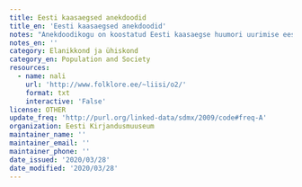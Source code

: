 ```yaml
---
title: Eesti kaasaegsed anekdoodid
title_en: 'Eesti kaasaegsed anekdoodid'
notes: "Anekdoodikogu on koostatud Eesti kaasaegse huumori uurimise eesmärgil Liisi Laineste poolt 2004. aastal. See sisaldab u. 37 000 eesti netinalja perioodist 1996 - 2004. Kogu koostamise eesmärgiks oli kaasaegsete anekdootide arhiveerimine suurematelt internetilehekülgedelt, päevalehtedest ja trükis ilmunud anekdoodikogudest.\r\nNii anekdoodiotsing kui ka andmebaas on alles konstrueerimisjärgus, sellest tulenevalt tuleks arvestada, et:\r\n- Detailselt on kategoriseeritud esialgu vaid etniliste anekdootide kategooria. Teised naljad on kas kategoriseerimata (nt Jokebooki e Meie Naljaraamatu materjal, erakogud) või on liigitatud portaalitegijate poolt (Delfi Naljaleht).\r\n- Samamoodi on ka sarnased anekdoodid leitud vaid etniliste naljade puhul. Link \"Sarnased naljad\" viib sarnaste anekdootideni vaid siis, kui kategooriaks on märgitud \"Erinevad rahvused\". Muudel juhtudel saab tulemuseks lihtsalt sama anekdoodi."
notes_en: ''
category: Elanikkond ja ühiskond
category_en: Population and Society
resources:
  - name: nali
    url: 'http://www.folklore.ee/~liisi/o2/'
    format: txt
    interactive: 'False'
license: OTHER
update_freq: 'http://purl.org/linked-data/sdmx/2009/code#freq-A'
organization: Eesti Kirjandusmuuseum
maintainer_name: ''
maintainer_email: ''
maintainer_phone: ''
date_issued: '2020/03/28'
date_modified: '2020/03/28'
---
```

